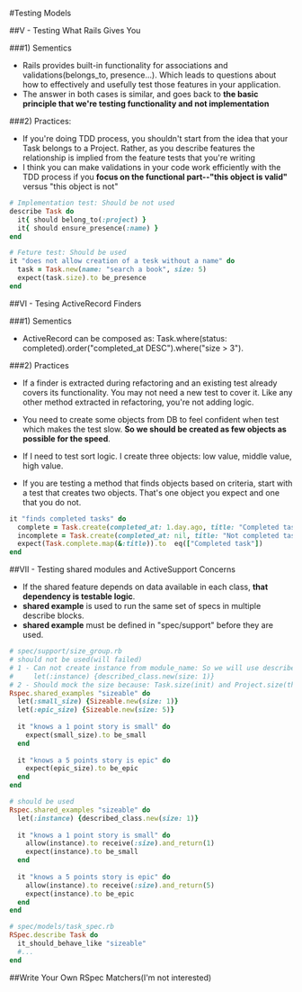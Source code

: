 #Testing Models

##V - Testing What Rails Gives You

###1) Sementics
- Rails provides built-in functionality for associations and validations(belongs_to, presence...). Which leads to questions about how to effectively and usefully test those features in your application.
- The answer in both cases is similar, and goes back to **the basic principle that we're testing functionality and not implementation**

###2) Practices:
- If you're doing TDD process, you shouldn't start from the idea that your Task belongs to a Project. Rather, as you describe features the relationship is implied from the feature tests that you're writing
- I think you can make validations in your code work efficiently with the TDD process if you **focus on the functional part--"this object is valid"** versus "this object is not"
```ruby
# Implementation test: Should be not used
describe Task do
  it{ should belong_to(:project) }
  it{ should ensure_presence(:name) }
end

# Feture test: Should be used
it "does not allow creation of a tesk without a name" do
  task = Task.new(name: "search a book", size: 5)
  expect(task.size).to be_presence
end
```

##VI - Tesing ActiveRecord Finders

###1) Sementics

- ActiveRecord can be composed as: Task.where(status: completed).order("completed_at DESC").where("size > 3").

###2) Practices

- If a finder is extracted during refactoring and an existing test already covers its functionality. You may not need a new test to cover it. Like any other method extracted in refactoring, you're not adding logic.

- You need to create some objects from DB to feel confident when test which makes the test slow.
**So we should be created as few objects as possible for the speed**.

- If I need to test sort logic. I create three objects: low value, middle value, high value.
- If you are testing a method that finds objects based on criteria, start with a test that creates two objects. That's one object you expect and one that you do not.

```ruby
it "finds completed tasks" do
  complete = Task.create(completed_at: 1.day.ago, title: "Completed task")
  incomplete = Task.create(completed_at: nil, title: "Not completed task")
  expect(Task.complete.map(&:title)).to  eq(["Completed task"])
end
```

##VII - Testing shared modules and ActiveSupport Concerns

- If the shared feature depends on data available in each class, **that dependency is testable logic**.
- **shared example** is used to run the same set of specs in multiple describe blocks.
- **shared example** must be defined in "spec/support" before they are used.

```ruby
# spec/support/size_group.rb
# should not be used(will failed)
# 1 - Can not create instance from module_name: So we will use described_class which is the class referenced 
#     let(:instance) {described_class.new(size: 1)}
# 2 - Should mock the size because: Task.size(init) and Project.size(through task.size)
Rspec.shared_examples "sizeable" do
  let(:small_size) {Sizeable.new(size: 1)}
  let(:epic_size) {Sizeable.new(size: 5)}
  
  it "knows a 1 point story is small" do
    expect(small_size).to be_small
  end
  
  it "knows a 5 points story is epic" do
    expect(epic_size).to be_epic
  end
end

# should be used
Rspec.shared_examples "sizeable" do
  let(:instance) {described_class.new(size: 1)}
  
  it "knows a 1 point story is small" do
    allow(instance).to receive(:size).and_return(1)
    expect(instance).to be_small
  end
  
  it "knows a 5 points story is epic" do
    allow(instance).to receive(:size).and_return(5)
    expect(instance).to be_epic
  end
end

# spec/models/task_spec.rb
RSpec.describe Task do
  it_should_behave_like "sizeable"
  #...
end
```

##Write Your Own RSpec Matchers(I'm not interested)


